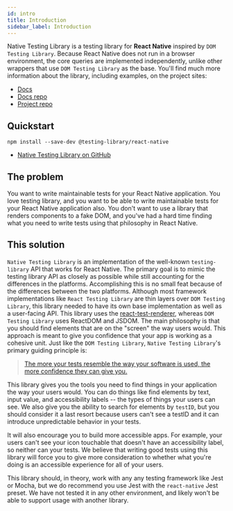 ```yaml
---
id: intro
title: Introduction
sidebar_label: Introduction
---
```


Native Testing Library is a testing library for **React Native** inspired by
`DOM Testing Library`. Because React Native does not run in a browser
environment, the core queries are implemented independently, unlike other
wrappers that use `DOM Testing Library` as the base. You'll find much more
information about the library, including examples, on the project sites:

- [Docs][docs]
- [Docs repo][docs-repo]
- [Project repo][gh]

## Quickstart

```
npm install --save-dev @testing-library/react-native
```

- [Native Testing Library on GitHub][gh]

[docs]: https://native-testing-library.com
[gh]: https://github.com/testing-library/native-testing-library
[docs-repo]: https://github.com/testing-library/native-testing-library-docs

## The problem

You want to write maintainable tests for your React Native application. You love
testing library, and you want to be able to write maintainable tests for your
React Native application also. You don't want to use a library that renders
components to a fake DOM, and you've had a hard time finding what you need to
write tests using that philosophy in React Native.

## This solution

`Native Testing Library` is an implementation of the well-known
`testing-library` API that works for React Native. The primary goal is to mimic
the testing library API as closely as possible while still accounting for the
differences in the platforms. Accomplishing this is no small feat because of the
differences between the two platforms. Although most framework implementations
like `React Testing Library` are thin layers over `DOM Testing Library`, this
library needed to have its own base implementation as well as a user-facing API.
This library uses the
[react-test-renderer](https://reactjs.org/docs/test-renderer.html), whereas
`DOM Testing Library` uses ReactDOM and JSDOM. The main philosophy is that you
should find elements that are on the "screen" the way users would. This approach
is meant to give you confidence that your app is working as a cohesive unit.
Just like the `DOM Testing Library`, `Native Testing Library`'s primary guiding
principle is:

> [The more your tests resemble the way your software is used, the more confidence they can give you.](guiding-principles.md)

This library gives you the tools you need to find things in your application the
way your users would. You can do things like find elements by text, input value,
and accessibility labels -- the types of things your users can see. We also give
you the ability to search for elements by `testID`, but you should consider it a
last resort because users can't see a testID and it can introduce unpredictable
behavior in your tests.

It will also encourage you to build more accessible apps. For example, your
users can't see your icon touchable that doesn't have an accessibility label, so
neither can your tests. We believe that writing good tests using this library
will force you to give more consideration to whether what you're doing is an
accessible experience for all of your users.

This library should, in theory, work with any any testing framework like Jest or
Mocha, but we do recommend you use Jest with the `react-native` Jest preset. We
have not tested it in any other environment, and likely won't be able to support
usage with another library.

[jest]: https://jestjs.io
